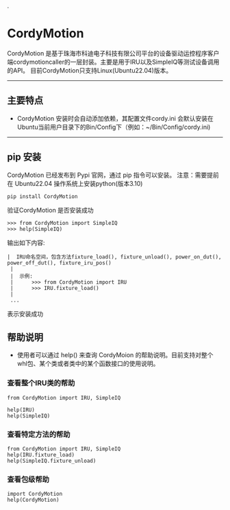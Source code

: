 .
# CordyMotion
CordyMotion 是基于珠海市科迪电子科技有限公司平台的设备驱动运控程序客户端cordymotioncaller的一层封装。主要是用于IRU以及SimpleIQ等测试设备调用的API。
目前CordyMotion只支持Linux(Ubuntu22.04)版本。

---
## 主要特点
* CordyMotion 安装时会自动添加依赖，其配置文件cordy.ini 会默认安装在Ubuntu当前用户目录下的Bin/Config下（例如：~/Bin/Config/cordy.ini)

---

## pip 安装
CordyMotion 已经发布到 Pypi 官网，通过 pip 指令可以安装。
注意：需要提前在 Ubuntu22.04 操作系统上安装python(版本3.10)
```
pip install CordyMotion
```

验证CordyMotion 是否安装成功
```
>>> from CordyMotion import SimpleIQ
>>> help(SimpleIQ)

```
输出如下内容:
```
|  IRU命名空间，包含方法fixture_load(), fixture_unload(), power_on_dut(), power_off_dut(), fixture_iru_pos()
 |  
 |  示例:
 |      >>> from CordyMotion import IRU
 |      >>> IRU.fixture_load()
 |  
 ...
```
表示安装成功

## 帮助说明

* 使用者可以通过 help() 来查询 CordyMoion 的帮助说明。目前支持对整个whl包、某个类或者类中的某个函数接口的使用说明。

### 查看整个IRU类的帮助
```
from CordyMotion import IRU, SimpleIQ

help(IRU) 
help(SimpleIQ)
```

### 查看特定方法的帮助
```
from CordyMotion import IRU, SimpleIQ
help(IRU.fixture_load)
help(SimpleIQ.fixture_unload)
```
### 查看包级帮助
```
import CordyMotion
help(CordyMotion)
```




